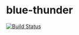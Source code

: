 # blue-thunder

[![Build Status](https://travis-ci.org/sddaniels/blue-thunder.svg?branch=master)](https://travis-ci.org/sddaniels/blue-thunder)

